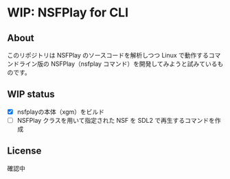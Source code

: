 # WIP: NSFPlay for CLI

## About

このリポジトリは NSFPlay のソースコードを解析しつつ Linux で動作するコマンドライン版の NSFPlay（nsfplay コマンド）を開発してみようと試みているものです。

## WIP status

- [x] nsfplayの本体（xgm）をビルド
- [ ] NSFPlay クラスを用いて指定された NSF を SDL2 で再生するコマンドを作成

## License

確認中
